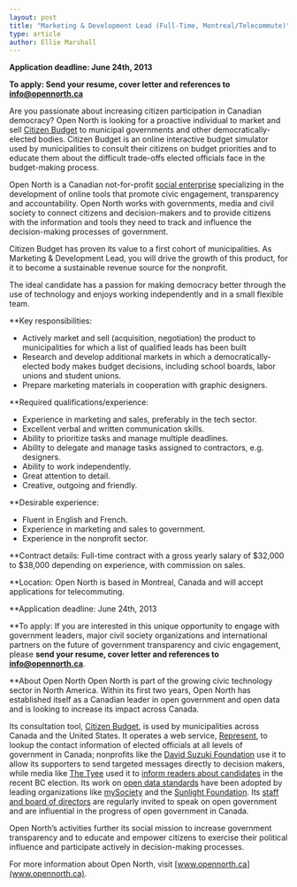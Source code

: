 ```yaml
---
layout: post
title: "Marketing & Development Lead (Full-Time, Montreal/Telecommute)"
type: article
author: Ellie Marshall
---
```

**Application deadline: June 24th, 2013**

**To apply: Send your resume, cover letter and references to [info@opennorth.ca](mailto:info@opennorth.ca)**

Are you passionate about increasing citizen participation in Canadian democracy? Open North is looking for a proactive individual to market and sell [Citizen Budget](http://citizenbudget.com/) to municipal governments and other democratically-elected bodies. Citizen Budget is an online interactive budget simulator used by municipalities to consult their citizens on budget priorities and to educate them about the difficult trade-offs elected officials face in the budget-making process.

Open North is a Canadian not-for-profit [social enterprise](http://en.wikipedia.org/wiki/Social_enterprise) specializing in the development of online tools that promote civic engagement, transparency and accountability. Open North works with governments, media and civil society to connect citizens and decision-makers and to provide citizens with the information and tools they need to track and influence the decision-making processes of government.

Citizen Budget has proven its value to a first cohort of municipalities. As Marketing & Development Lead, you will drive the growth of this product, for it to become a sustainable revenue source for the nonprofit.

The ideal candidate has a passion for making democracy better through the use of technology and enjoys working independently and in a small flexible team.

**Key responsibilities:
- Actively market and sell (acquisition, negotiation) the product to municipalities for which a list of qualified leads has been built
- Research and develop additional markets in which a democratically-elected body makes budget decisions, including school boards, labor unions and student unions.
- Prepare marketing materials in cooperation with graphic designers.

**Required qualifications/experience:
- Experience in marketing and sales, preferably in the tech sector.
- Excellent verbal and written communication skills.
- Ability to prioritize tasks and manage multiple deadlines.
- Ability to delegate and manage tasks assigned to contractors, e.g. designers.
- Ability to work independently.
- Great attention to detail.
- Creative, outgoing and friendly.

**Desirable experience:
- Fluent in English and French.
- Experience in marketing and sales to government.
- Experience in the nonprofit sector.

**Contract details:
Full-time contract with a gross yearly salary of $32,000 to $38,000 depending on experience, with commission on sales.

**Location:
Open North is based in Montreal, Canada and will accept applications for telecommuting.

**Application deadline: June 24th, 2013

**To apply:
If you are interested in this unique opportunity to engage with government leaders, major civil society organizations and international partners on the future of government transparency and civic engagement, please **send your resume, cover letter and references to [info@opennorth.ca](mailto:info@opennorth.ca)**.

**About Open North
Open North is part of the growing civic technology sector in North America. Within its first two years, Open North has established itself as a Canadian leader in open government and open data and is looking to increase its impact across Canada.

Its consultation tool, [Citizen Budget](www.citizenbudget.com), is used by municipalities across Canada and the United States. It operates a web service, [Represent](http://represent.opennorth.ca), to lookup the contact information of elected officials at all levels of government in Canada; nonprofits like the [David Suzuki Foundation](www.davidsuzuki.org) use it to allow its supporters to send targeted messages directly to decision makers, while media like [The Tyee](www.thetyee.ca) used it to [inform readers about candidates](http://election.thetyee.com) in the recent BC election. Its work on [open data standards](www.popoloproject.com) have been adopted by leading organizations like [mySociety](www.mysociety.org) and the [Sunlight Foundation](http://sunlightfoundation.com). Its [staff and board of directors](www.opennorth.ca/team) are regularly invited to speak on open government and are influential in the progress of open government in Canada.

Open North’s activities further its social mission to increase government transparency and to educate and empower citizens to exercise their political influence and participate actively in decision-making processes.

For more information about Open North, visit [www.opennorth.ca](www.opennorth.ca).
